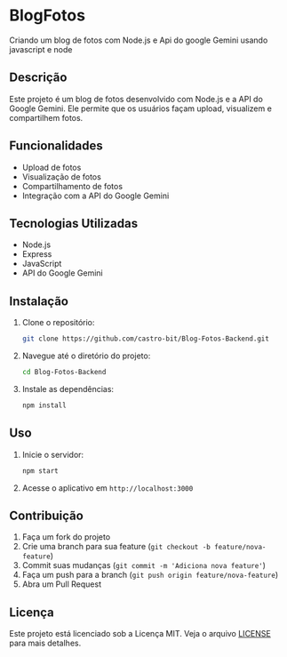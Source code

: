 # BlogFotos
Criando um blog de fotos com Node.js e Api do google Gemini usando javascript e node 
## Descrição
Este projeto é um blog de fotos desenvolvido com Node.js e a API do Google Gemini. Ele permite que os usuários façam upload, visualizem e compartilhem fotos.

## Funcionalidades
- Upload de fotos
- Visualização de fotos
- Compartilhamento de fotos
- Integração com a API do Google Gemini

## Tecnologias Utilizadas
- Node.js
- Express
- JavaScript
- API do Google Gemini

## Instalação
1. Clone o repositório:
    ```bash
    git clone https://github.com/castro-bit/Blog-Fotos-Backend.git
    ```
2. Navegue até o diretório do projeto:
    ```bash
    cd Blog-Fotos-Backend
    ```
3. Instale as dependências:
    ```bash
    npm install
    ```

## Uso
1. Inicie o servidor:
    ```bash
    npm start
    ```
2. Acesse o aplicativo em `http://localhost:3000`

## Contribuição
1. Faça um fork do projeto
2. Crie uma branch para sua feature (`git checkout -b feature/nova-feature`)
3. Commit suas mudanças (`git commit -m 'Adiciona nova feature'`)
4. Faça um push para a branch (`git push origin feature/nova-feature`)
5. Abra um Pull Request

## Licença
Este projeto está licenciado sob a Licença MIT. Veja o arquivo [LICENSE](LICENSE) para mais detalhes.
